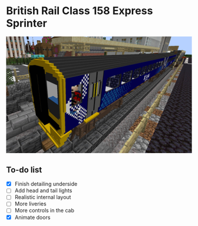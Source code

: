 British Rail Class 158 Express Sprinter
=======================================

![Screenshot](./screenshot.jpg)

To-do list
----------

 - [x] Finish detailing underside
 - [ ] Add head and tail lights
 - [ ] Realistic internal layout
 - [ ] More liveries
 - [ ] More controls in the cab
 - [x] Animate doors
